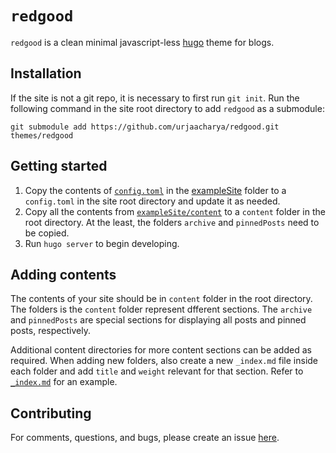 # `redgood`

`redgood` is a clean minimal javascript-less [hugo](https://gohugo.io/) theme for blogs.

## Installation

If the site is not a git repo, it is necessary to first run `git init`. Run the following command in the site root directory to add `redgood` as a submodule:

    git submodule add https://github.com/urjaacharya/redgood.git themes/redgood


## Getting started

1. Copy the contents of [`config.toml`](https://github.com/urjaacharya/redgood/blob/master/exampleSite/config.toml) in the [exampleSite](https://github.com/urjaacharya/redgood/tree/master/exampleSite) folder to a `config.toml` in the site root directory and update it as needed.
2. Copy all the contents from [`exampleSite/content`](https://github.com/urjaacharya/redgood/tree/master/exampleSite/content) to a `content` folder in the root directory. At the least, the folders `archive` and `pinnedPosts` need to be copied.
3. Run `hugo server` to begin developing.

## Adding contents

The contents of your site should be in `content` folder in the root directory. The folders is the `content` folder represent dfferent sections. The `archive` and `pinnedPosts` are special sections for displaying all posts and pinned posts, respectively.

Additional content directories for more content sections can be added as required. When adding new folders, also create a new  `_index.md` file inside each folder and add `title` and `weight` relevant for that section. Refer to [`_index.md`](https://github.com/urjaacharya/redgood/blob/master/exampleSite/content/post/_index.md) for an example.

## Contributing

For comments, questions, and bugs, please create an issue [here](https://github.com/urjaacharya/redgood/issues).




